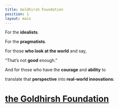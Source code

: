 ```yaml
---
title: Goldhirsh Foundation
position: 1
layout: main
---
```


For the **idealists**.

For the **pragmatists**.

For those **who look at the world** and say,

“That’s not **good** enough.”

And for those who have the **courage** and **ability** to

translate that **perspective** into **real\-world innovations**:

[the **Goldhirsh Foundation**](/vision/)
============================
